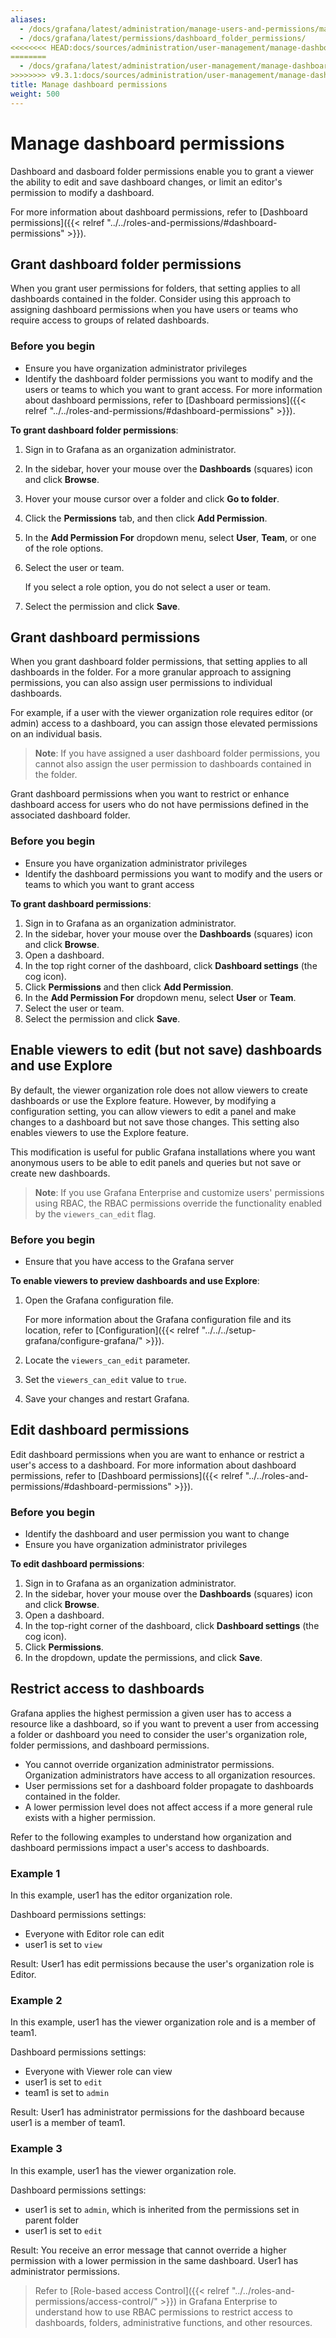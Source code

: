 ```yaml
---
aliases:
  - /docs/grafana/latest/administration/manage-users-and-permissions/manage-dashboard-permissions/
  - /docs/grafana/latest/permissions/dashboard_folder_permissions/
<<<<<<<< HEAD:docs/sources/administration/user-management/manage-dashboard-permissions/_index.md
========
  - /docs/grafana/latest/administration/user-management/manage-dashboard-permissions/
>>>>>>>> v9.3.1:docs/sources/administration/user-management/manage-dashboard-permissions/index.md
title: Manage dashboard permissions
weight: 500
---
```


# Manage dashboard permissions

Dashboard and dasboard folder permissions enable you to grant a viewer the ability to edit and save dashboard changes, or limit an editor's permission to modify a dashboard.

For more information about dashboard permissions, refer to [Dashboard permissions]({{< relref "../../roles-and-permissions/#dashboard-permissions" >}}).

## Grant dashboard folder permissions

When you grant user permissions for folders, that setting applies to all dashboards contained in the folder. Consider using this approach to assigning dashboard permissions when you have users or teams who require access to groups of related dashboards.

### Before you begin

- Ensure you have organization administrator privileges
- Identify the dashboard folder permissions you want to modify and the users or teams to which you want to grant access. For more information about dashboard permissions, refer to [Dashboard permissions]({{< relref "../../roles-and-permissions/#dashboard-permissions" >}}).

**To grant dashboard folder permissions**:

1. Sign in to Grafana as an organization administrator.
2. In the sidebar, hover your mouse over the **Dashboards** (squares) icon and click **Browse**.
3. Hover your mouse cursor over a folder and click **Go to folder**.
4. Click the **Permissions** tab, and then click **Add Permission**.
5. In the **Add Permission For** dropdown menu, select **User**, **Team**, or one of the role options.
6. Select the user or team.

   If you select a role option, you do not select a user or team.

7. Select the permission and click **Save**.

## Grant dashboard permissions

When you grant dashboard folder permissions, that setting applies to all dashboards in the folder. For a more granular approach to assigning permissions, you can also assign user permissions to individual dashboards.

For example, if a user with the viewer organization role requires editor (or admin) access to a dashboard, you can assign those elevated permissions on an individual basis.

> **Note**: If you have assigned a user dashboard folder permissions, you cannot also assign the user permission to dashboards contained in the folder.

Grant dashboard permissions when you want to restrict or enhance dashboard access for users who do not have permissions defined in the associated dashboard folder.

### Before you begin

- Ensure you have organization administrator privileges
- Identify the dashboard permissions you want to modify and the users or teams to which you want to grant access

**To grant dashboard permissions**:

1. Sign in to Grafana as an organization administrator.
1. In the sidebar, hover your mouse over the **Dashboards** (squares) icon and click **Browse**.
1. Open a dashboard.
1. In the top right corner of the dashboard, click **Dashboard settings** (the cog icon).
1. Click **Permissions** and then click **Add Permission**.
1. In the **Add Permission For** dropdown menu, select **User** or **Team**.
1. Select the user or team.
1. Select the permission and click **Save**.

## Enable viewers to edit (but not save) dashboards and use Explore

By default, the viewer organization role does not allow viewers to create dashboards or use the Explore feature. However, by modifying a configuration setting, you can allow viewers to edit a panel and make changes to a dashboard but not save those changes. This setting also enables viewers to use the Explore feature.

This modification is useful for public Grafana installations where you want anonymous users to be able to edit panels and queries but not save or create new dashboards.

> **Note**: If you use Grafana Enterprise and customize users' permissions using RBAC, the RBAC permissions override the functionality enabled by the `viewers_can_edit` flag.

### Before you begin

- Ensure that you have access to the Grafana server

**To enable viewers to preview dashboards and use Explore**:

1. Open the Grafana configuration file.

   For more information about the Grafana configuration file and its location, refer to [Configuration]({{< relref "../../../setup-grafana/configure-grafana/" >}}).

1. Locate the `viewers_can_edit` parameter.
1. Set the `viewers_can_edit` value to `true`.
1. Save your changes and restart Grafana.

## Edit dashboard permissions

Edit dashboard permissions when you are want to enhance or restrict a user's access to a dashboard. For more information about dashboard permissions, refer to [Dashboard permissions]({{< relref "../../roles-and-permissions/#dashboard-permissions" >}}).

### Before you begin

- Identify the dashboard and user permission you want to change
- Ensure you have organization administrator privileges

**To edit dashboard permissions**:

1. Sign in to Grafana as an organization administrator.
1. In the sidebar, hover your mouse over the **Dashboards** (squares) icon and click **Browse**.
1. Open a dashboard.
1. In the top-right corner of the dashboard, click **Dashboard settings** (the cog icon).
1. Click **Permissions**.
1. In the dropdown, update the permissions, and click **Save**.

## Restrict access to dashboards

Grafana applies the highest permission a given user has to access a resource like a dashboard, so if you want to prevent a user from accessing a folder or dashboard you need to consider the user's organization role, folder permissions, and dashboard permissions.

- You cannot override organization administrator permissions. Organization administrators have access to all organization resources.
- User permissions set for a dashboard folder propagate to dashboards contained in the folder.
- A lower permission level does not affect access if a more general rule exists with a higher permission.

Refer to the following examples to understand how organization and dashboard permissions impact a user's access to dashboards.

### Example 1

In this example, user1 has the editor organization role.

Dashboard permissions settings:

- Everyone with Editor role can edit
- user1 is set to `view`

Result: User1 has edit permissions because the user's organization role is Editor.

### Example 2

In this example, user1 has the viewer organization role and is a member of team1.

Dashboard permissions settings:

- Everyone with Viewer role can view
- user1 is set to `edit`
- team1 is set to `admin`

Result: User1 has administrator permissions for the dashboard because user1 is a member of team1.

### Example 3

In this example, user1 has the viewer organization role.

Dashboard permissions settings:

- user1 is set to `admin`, which is inherited from the permissions set in parent folder
- user1 is set to `edit`

Result: You receive an error message that cannot override a higher permission with a lower permission in the same dashboard. User1 has administrator permissions.

> Refer to [Role-based access Control]({{< relref "../../roles-and-permissions/access-control/" >}}) in Grafana Enterprise to understand how to use RBAC permissions to restrict access to dashboards, folders, administrative functions, and other resources.
